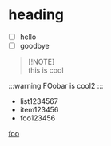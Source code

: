 # heading

- [ ] hello
- [ ] goodbye

> \[!NOTE]\
> this is cool

:::warning
FOobar is cool2
:::

- list1234567
- item123456
- foo123456

[foo](https://www.me.com?foo=a&b=bar)
